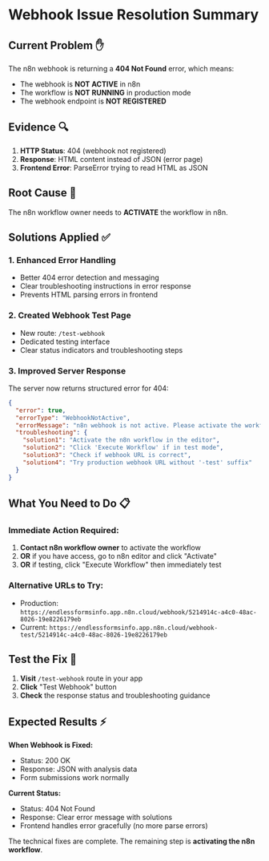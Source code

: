 # Webhook Issue Resolution Summary

## Current Problem ✋
The n8n webhook is returning a **404 Not Found** error, which means:
- The webhook is **NOT ACTIVE** in n8n
- The workflow is **NOT RUNNING** in production mode
- The webhook endpoint is **NOT REGISTERED**

## Evidence 🔍
1. **HTTP Status**: 404 (webhook not registered)
2. **Response**: HTML content instead of JSON (error page)
3. **Frontend Error**: ParseError trying to read HTML as JSON

## Root Cause 🎯
The n8n workflow owner needs to **ACTIVATE** the workflow in n8n.

## Solutions Applied ✅

### 1. Enhanced Error Handling
- Better 404 error detection and messaging
- Clear troubleshooting instructions in error response
- Prevents HTML parsing errors in frontend

### 2. Created Webhook Test Page
- New route: `/test-webhook`
- Dedicated testing interface
- Clear status indicators and troubleshooting steps

### 3. Improved Server Response
The server now returns structured error for 404:
```json
{
  "error": true,
  "errorType": "WebhookNotActive", 
  "errorMessage": "n8n webhook is not active. Please activate the workflow in n8n or contact the workflow owner.",
  "troubleshooting": {
    "solution1": "Activate the n8n workflow in the editor",
    "solution2": "Click 'Execute Workflow' if in test mode",
    "solution3": "Check if webhook URL is correct", 
    "solution4": "Try production webhook URL without '-test' suffix"
  }
}
```

## What You Need to Do 📋

### Immediate Action Required:
1. **Contact n8n workflow owner** to activate the workflow
2. **OR** if you have access, go to n8n editor and click "Activate"
3. **OR** if testing, click "Execute Workflow" then immediately test

### Alternative URLs to Try:
- Production: `https://endlessformsinfo.app.n8n.cloud/webhook/5214914c-a4c0-48ac-8026-19e8226179eb`
- Current: `https://endlessformsinfo.app.n8n.cloud/webhook-test/5214914c-a4c0-48ac-8026-19e8226179eb`

## Test the Fix 🧪

1. **Visit** `/test-webhook` route in your app
2. **Click** "Test Webhook" button  
3. **Check** the response status and troubleshooting guidance

## Expected Results ⚡

**When Webhook is Fixed:**
- Status: 200 OK
- Response: JSON with analysis data
- Form submissions work normally

**Current Status:**
- Status: 404 Not Found
- Response: Clear error message with solutions
- Frontend handles error gracefully (no more parse errors)

The technical fixes are complete. The remaining step is **activating the n8n workflow**.